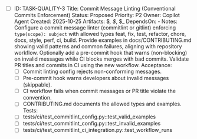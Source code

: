 - [ ] ID: TASK-QUALITY-3
  Title: Commit Message Linting (Conventional Commits Enforcement)
  Status: Proposed
  Priority: P2
  Owner: Copilot Agent
  Created: 2025-10-25
  Artifacts: $_, $_, $_
  DependsOn: -
  Notes:
  Configure a commit message linter (commitlint or gitlint) enforcing `type(scope): subject` with allowed types feat, fix, test, refactor, chore, docs, style, perf, ci, build.
  Provide examples in docs/CONTRIBUTING.md showing valid patterns and common failures, aligning with repository workflow.
  Optionally add a pre-commit hook that warns (non-blocking) on invalid messages while CI blocks merges with bad commits.
  Validate PR titles and commits in CI using the new workflow.
  Acceptance:
  - [ ] Commit linting config rejects non-conforming messages.
  - [ ] Pre-commit hook warns developers about invalid messages (skippable).
  - [ ] CI workflow fails when commit messages or PR title violate the convention.
  - [ ] CONTRIBUTING.md documents the allowed types and examples.
  Tests:
  - [ ] tests/ci/test_commitlint_config.py::test_valid_examples
  - [ ] tests/ci/test_commitlint_config.py::test_invalid_examples
  - [ ] tests/ci/test_commitlint_ci_integration.py::test_workflow_runs
